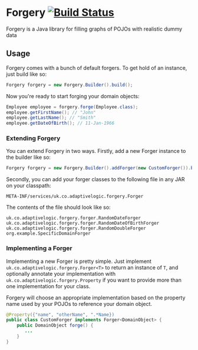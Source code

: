 # Forgery [![Build Status](https://travis-ci.org/adaptive-logic/forgery.svg?branch=master)](https://travis-ci.org/adaptive-logic/forgery)

Forgery is a Java library for filling graphs of POJOs with realistic dummy data

## Usage

Forgery comes with a bunch of default forgers.  To get hold of an instance, just build like so:

```java
Forgery forgery = new Forgery.Builder().build();
```

Now you're ready to start forging your domain objects:

```java
Employee employee = forgery.forge(Employee.class);
employee.getFirstName(); // "John"
employee.getLastName(); // "Smith"
employee.getDateOfBirth(); // 11-Jan-1966
```

### Extending Forgery

You can extend Forgery in two ways.  Firstly, add a new Forger instance to the builder like so:

```java
Forgery forgery = new Forgery.Builder().addForger(new CustomForger()).build();
```

Secondly, you can add your forger classes to the following file in any JAR on your classpath:

```
META-INF/services/uk.co.adaptivelogic.forgery.Forger
```

The contents of the file should look like so:

```
uk.co.adaptivelogic.forgery.forger.RandomDateForger
uk.co.adaptivelogic.forgery.forger.RandomDateOfBirthForger
uk.co.adaptivelogic.forgery.forger.RandomDoubleForger
org.example.SpecificDomainForger
```

### Implementing a Forger

Implementing a new Forger is pretty simple.  Just implement `uk.co.adaptivelogic.forgery.Forger<T>` to return an instance of `T`, and optionally annotate your implementation with `uk.co.adaptivelogic.forgery.Property` if you want to provide more than one implementation for your class.

Forgery will choose an appropriate implementation based on the property name used by your POJOs to reference your domain object.

```java
@Property({"name", "otherName", ".*Name})
public class CustomForger implements Forger<DomainObject> {
    public DomainObject forge() {
       ...
    }
}
```
